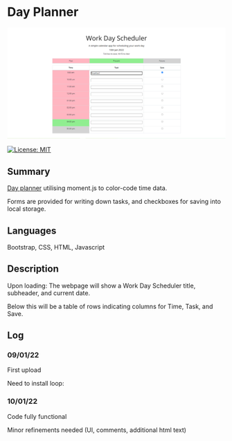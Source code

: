 # Day Planner

![](Assets/pic.jpg)

[![License: MIT](https://img.shields.io/badge/License-MIT-yellow.svg)](https://opensource.org/licenses/MIT)

## Summary

[Day planner](https://github.com/Mabsky05/day_planner) utilising moment.js to color-code time data.

Forms are provided for writing down tasks, and checkboxes for saving into local storage.

## Languages

Bootstrap, CSS, HTML, Javascript

## Description

Upon loading: The webpage will show a Work Day Scheduler title, subheader, and current date. 

Below this will be a table of rows indicating columns for Time, Task, and Save.





## Log

### 09/01/22
First upload

Need to install loop: 

### 10/01/22
Code fully functional

Minor refinements needed (UI, comments, additional html text)

